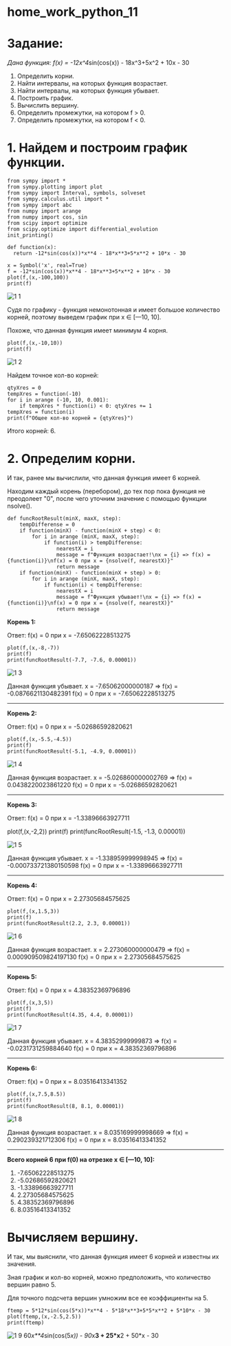 # home_work_python_11

# Задание:

*Дана функция: f(x) = -12x^4*sin(cos(x)) - 18x^3+5x^2 + 10x - 30

1. Определить корни.
2. Найти интервалы, на которых функция возрастает.
3. Найти интервалы, на которых функция убывает.
4. Построить график.
5. Вычислить вершину.
6. Определить промежутки, на котором f > 0.
7. Определить промежутки, на котором f < 0.

# 1. Найдем и построим график функции.

    from sympy import *
    from sympy.plotting import plot
    from sympy import Interval, symbols, solveset
    from sympy.calculus.util import *
    from sympy import abc
    from numpy import arange
    from numpy import cos, sin
    from scipy import optimize
    from scipy.optimize import differential_evolution
    init_printing()

    def function(x):
      return -12*sin(cos(x))*x**4 - 18*x**3+5*x**2 + 10*x - 30
    
    x = Symbol('x', real=True)
    f = -12*sin(cos(x))*x**4 - 18*x**3+5*x**2 + 10*x - 30
    plot(f,(x,-100,100))
    print(f)
    
![1 1](https://user-images.githubusercontent.com/110101307/204028416-6c8dc639-3a1e-4c9a-ab5a-f922f8fb5039.png)

Судя по графику - функция немонотонная и имеет большое количество корней, поэтому выведем график при х ∈ [—10, 10].

Похоже, что данная функция имеет минимум 4 корня.

    plot(f,(x,-10,10))
    print(f)
    
![1 2](https://user-images.githubusercontent.com/110101307/204028983-f0778264-8322-4dbd-99a0-8cf08d56040f.png)

Найдем точное кол-во корней:

    qtyXres = 0
    tempXres = function(-10)
    for i in arange (-10, 10, 0.001):
        if tempXres * function(i) < 0: qtyXres += 1
    tempXres = function(i)
    print(f"Общее кол-во корней = {qtyXres}")

Итого корней: 6.

# 2. Определим корни.

И так, ранее мы вычислили, что данная функция имеет 6 корней.

Находим каждый корень (перебором), до тех пор пока функция не преодолеет "0", после чего уточним значение с помощью функции nsolve().

    def funcRootResult(minX, maxX, step):
        tempDifferense = 0
        if function(minX) - function(minX + step) < 0:
            for i in arange (minX, maxX, step):
                if function(i) > tempDifferense: 
                    nearestX = i
                    message = f"Функция возрастает!\nx = {i} => f(x) = {function(i)}\nf(x) = 0 при x = {nsolve(f, nearestX)}"
                    return message
        if function(minX) - function(minX + step) > 0:
            for i in arange (minX, maxX, step):
                if function(i) < tempDifferense: 
                    nearestX = i
                    message = f"Функция убывает!\nx = {i} => f(x) = {function(i)}\nf(x) = 0 при x = {nsolve(f, nearestX)}"
                    return message
                    
**Корень 1:**

Ответ: f(x) = 0 при x = -7.65062228513275

    plot(f,(x,-8,-7))
    print(f)
    print(funcRootResult(-7.7, -7.6, 0.00001))
    
![1 3](https://user-images.githubusercontent.com/110101307/204030551-dc139c52-d33b-4249-aabf-c2144d364e48.png)

Данная функция убывает.
x = -7.65062000000187 => f(x) = -0.0876621130482391
f(x) = 0 при x = -7.65062228513275

***

**Корень 2:**

Ответ: f(x) = 0 при x = -5.02686592820621

    plot(f,(x,-5.5,-4.5))
    print(f)
    print(funcRootResult(-5.1, -4.9, 0.00001))
    
![1 4](https://user-images.githubusercontent.com/110101307/204031249-0bda3c80-7103-4eb5-baf7-40786dedfa97.png)

Данная функция возрастает.
x = -5.026860000002769 => f(x) = 0.0438220023861220
f(x) = 0 при x = -5.02686592820621

***

**Корень 3:**

Ответ: f(x) = 0 при x = -1.33896663927711

plot(f,(x,-2,2))
print(f)
print(funcRootResult(-1.5, -1.3, 0.00001))

![1 5](https://user-images.githubusercontent.com/110101307/204031718-f06b36f9-cde0-4771-b19f-cf2d8ae08a51.png)

Данная функция убывает.
x = -1.338959999998945 => f(x) = -0.000733721380150598
f(x) = 0 при x = -1.33896663927711

***

**Корень 4:**

Ответ: f(x) = 0 при x = 2.27305684575625

    plot(f,(x,1.5,3))
    print(f)
    print(funcRootResult(2.2, 2.3, 0.00001))
    
![1 6](https://user-images.githubusercontent.com/110101307/204032086-65a247a1-38f5-409f-bf09-d9458662a4da.png)

Данная функция возрастает.
x = 2.273060000000479 => f(x) = 0.000909509824197130
f(x) = 0 при x = 2.27305684575625

***

**Корень 5:**

Ответ: f(x) = 0 при x = 4.38352369796896

    plot(f,(x,3,5))
    print(f)
    print(funcRootResult(4.35, 4.4, 0.00001))

![1 7](https://user-images.githubusercontent.com/110101307/204032624-fa5fd91b-819a-4e84-a54f-5e69ec37f560.png)

Данная функция убывает.
x = 4.38352999999873 => f(x) = -0.0231731259884640
f(x) = 0 при x = 4.38352369796896

***

**Корень 6:**

Ответ: f(x) = 0 при x = 8.03516413341352

    plot(f,(x,7.5,8.5))
    print(f)
    print(funcRootResult(8, 8.1, 0.00001))

![1 8](https://user-images.githubusercontent.com/110101307/204033028-59aa6cf5-fdf8-4444-aa4d-2d073f506c67.png)

Данная функция возрастает.
x = 8.035169999998669 => f(x) = 0.290239321712306
f(x) = 0 при x = 8.03516413341352

***

 **Всего корней 6 при f(0) на отрезке х ∈ [—10, 10]:**
 
 1. -7.65062228513275
 2. -5.02686592820621
 3. -1.33896663927711
 4. 2.27305684575625
 5. 4.38352369796896
 6. 8.03516413341352

# Вычисляем вершину.

И так, мы выяснили, что данная функция имеет 6 корней и известны их значения.

Зная график и кол-во корней, можно предположить, что количество вершин равно 5.

Для точного подсчета вершин умножим все ее коэффициенты на 5.
 
    ftemp = 5*12*sin(cos(5*x))*x**4 - 5*18*x**3+5*5*x**2 + 5*10*x - 30
    plot(ftemp,(x,-2.5,2.5))
    print(ftemp)
    
![1 9](https://user-images.githubusercontent.com/110101307/204034803-4eb318a1-d164-48ed-9d7e-37ed1ba85b9f.png)
60*x**4*sin(cos(5*x)) - 90*x**3 + 25*x**2 + 50*x - 30
 
 
